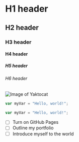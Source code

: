 # H1 header
## H2 header
### H3 header
#### H4 header
##### H5 header
###### H6 header

![Image of Yaktocat](https://octodex.github.com/images/yaktocat.png)

``` javascript
var myVar = "Hello, world!";
```

``` javascript
var myVar = "Hello, world!";
```


- [ ] Turn on GitHub Pages
- [ ] Outline my portfolio
- [ ] Introduce myself to the world
